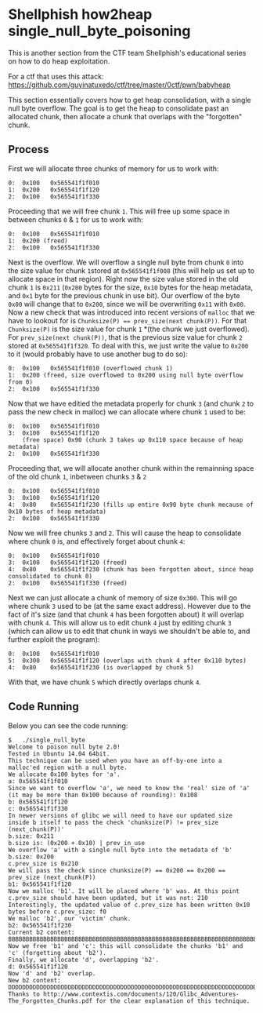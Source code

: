 # Shellphish how2heap single_null_byte_poisoning

This is another section from the CTF team Shellphish's educational series on how to do heap exploitation. 

For a ctf that uses this attack: https://github.com/guyinatuxedo/ctf/tree/master/0ctf/pwn/babyheap

This section essentially covers how to get heap consolidation, with a single null byte overflow. The goal is to get the heap to consolidate past an allocated chunk, then allocate a chunk that overlaps with the "forgotten" chunk.

## Process

First we will allocate three chunks of memory for us to work with:
```
0:	0x100	0x565541f1f010
1:	0x200	0x565541f1f120
2:	0x100	0x565541f1f330
```

Proceeding that we will free chunk `1`. This will free up some space in between chunks `0` & `1` for us to work with:
```
0:	0x100	0x565541f1f010
1:	0x200 (freed)
2:	0x100	0x565541f1f330
```

Next is the overflow. We will overflow a single null byte from chunk `0` into the size value for chunk `1`stored at `0x565541f1f008` (this will help us set up to allocate space in that region). Right now the size value stored in the old chunk `1` is `0x211` (`0x200` bytes for the size, `0x10` bytes for the heap metadata, and `0x1` byte for the previous chunk in use bit). Our overflow of the byte `0x00` will change that to `0x200`, since we will be overwriting `0x11` with `0x00`.  Now a new check that was introduced into recent versions of `malloc` that we have to lookout for is `Chunksize(P) == prev_size(next chunk(P))`. For that `Chunksize(P)` is the size value for chunk `1` *(the chunk we just overflowed). For `prev_size(next chunk(P))`, that is the previous size value for chunk `2` stored at `0x565541f1f320`. To deal with this, we just write the value to `0x200` to it (would probably have to use another bug to do so):
```
0:	0x100	0x565541f1f010 (overflowed chunk 1)
1:	0x200 (freed, size overflowed to 0x200 using null byte overflow from 0)
2:	0x100	0x565541f1f330
```

Now that we have editied the metadata properly for chunk `3` (and chunk `2` to pass the new check in malloc) we can allocate where chunk `1` used to be:

```
0:	0x100	0x565541f1f010
3:	0x100	0x565541f1f120
	(free space) 0x90 (chunk 3 takes up 0x110 space because of heap metadata)
2:	0x100	0x565541f1f330
```

Proceeding that, we will allocate another chunk within the remainning space of the old chunk `1`, inbetween chunks `3` & `2`

```
0:	0x100	0x565541f1f010
3:	0x100	0x565541f1f120
4:	0x80  	0x565541f1f230 (fills up entire 0x90 byte chunk mecause of 0x10 bytes of heap metadata)
2:	0x100	0x565541f1f330
```

Now we will free chunks `3` and `2`. This will cause the heap to consolidate where chunk `0` is, and effectively forget about chunk `4`:

```
0:	0x100	0x565541f1f010
3:	0x100	0x565541f1f120 (freed)
4:	0x80  	0x565541f1f230 (chunk has been forgotten about, since heap consolidated to chunk 0)
2:	0x100	0x565541f1f330 (freed)
```

Next we can just allocate a chunk of memory of size `0x300`. This will go where chunk `3` used to be (at the same exact address). However due to the fact of it's size (and that chunk `4` has been forgotten about) it will overlap with chunk `4`. This will allow us to edit chunk `4` just by editing chunk `3` (which can allow us to edit that chunk in ways we shouldn't be able to, and further exploit the program):

```
0:	0x100	0x565541f1f010
5:	0x300	0x565541f1f120 (overlaps with chunk 4 after 0x110 bytes)
4:	0x80  	0x565541f1f230 (is overlapped by chunk 5)
```
With that, we have chunk `5` which directly overlaps chunk `4`.

## Code Running

Below you can see the code running:
```
$	./single_null_byte 
Welcome to poison null byte 2.0!
Tested in Ubuntu 14.04 64bit.
This technique can be used when you have an off-by-one into a malloc'ed region with a null byte.
We allocate 0x100 bytes for 'a'.
a: 0x565541f1f010
Since we want to overflow 'a', we need to know the 'real' size of 'a' (it may be more than 0x100 because of rounding): 0x108
b: 0x565541f1f120
c: 0x565541f1f330
In newer versions of glibc we will need to have our updated size inside b itself to pass the check 'chunksize(P) != prev_size (next_chunk(P))'
b.size: 0x211
b.size is: (0x200 + 0x10) | prev_in_use
We overflow 'a' with a single null byte into the metadata of 'b'
b.size: 0x200
c.prev_size is 0x210
We will pass the check since chunksize(P) == 0x200 == 0x200 == prev_size (next_chunk(P))
b1: 0x565541f1f120
Now we malloc 'b1'. It will be placed where 'b' was. At this point c.prev_size should have been updated, but it was not: 210
Interestingly, the updated value of c.prev_size has been written 0x10 bytes before c.prev_size: f0
We malloc 'b2', our 'victim' chunk.
b2: 0x565541f1f230
Current b2 content:
BBBBBBBBBBBBBBBBBBBBBBBBBBBBBBBBBBBBBBBBBBBBBBBBBBBBBBBBBBBBBBBBBBBBBBBBBBBBBBBBBBBBBBBBBBBBBBBBBBBBBBBBBBBBBBBBBBBBBBBBBBBBBBBB
Now we free 'b1' and 'c': this will consolidate the chunks 'b1' and 'c' (forgetting about 'b2').
Finally, we allocate 'd', overlapping 'b2'.
d: 0x565541f1f120
Now 'd' and 'b2' overlap.
New b2 content:
DDDDDDDDDDDDDDDDDDDDDDDDDDDDDDDDDDDDDDDDDDDDDDDDDDDDDDDDDDDDDDDDDDDDDDDDDDDDDDDDDDDDDDDDDDDDDDDDDDDDDDDDDDDDDDDDDDDDDDDDDDDDDDDDDDDDDDDDDDDDDDDDDDDDDDDDDDDDDDDDDDDDDDDDDDDDDDDDDDDDDDDDDDDDDDDDDDDDDDDDDDDDDDDDDDDDDDDDDDDDDDDDDDDDDDDDDDDDDDDDDDDDDDDDDDDDDDDDDDDDDDDDDDDDDDDDDDDDDDDDDDDDDDDDDDDDDDDDDDDDDDDDDDDDDDDDDDDDDDDDDDDDDDDDDDDDDDDDDDDDDDDDDDDDDDDDDDDDDDDDDDDDDDDDDDDDDDDDDDDDDDDDDDDDDDDDDDDDDDDDDDDDDDDDDDDDDDDDDDDDDDDDDDDDDDDDDDDDDDDDDDDDDDDDDDDDDDDDDDDDDDDDDDDDDDDDDDDDDDDDDDDDDDDDDDDDDDDD
Thanks to http://www.contextis.com/documents/120/Glibc_Adventures-The_Forgotten_Chunks.pdf for the clear explanation of this technique.
```
